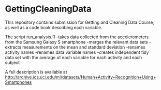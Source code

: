 # GettingCleaningData
This repository contains submission for Getting and Cleaning Data Course, as well as a code book describing each variable. 

The script run_analysis.R 
-takes data collected from the accelerometers from the Samsung Galaxy S smartphone
-merges the relevant data sets
-extracts measurements on the mean and standard deviation
-renames activity names 
-renames data variable names
-creates independent tidy data set with the average of each variable for each activity and each subject

A full description is available at http://archive.ics.uci.edu/ml/datasets/Human+Activity+Recognition+Using+Smartphones 

